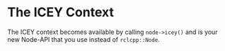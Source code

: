 # The ICEY Context 

The ICEY context becomes available by calling `node->icey()` and is your new Node-API that you use instead of `rclcpp::Node`. 

```{doxygentypedef} icey::Node
```

```{doxygentypedef} icey::LifecycleNode
```

```{doxygenfunction} icey::create_node
```

```{doxygenfunction} icey::spin
```

```{doxygenclass} icey::NodeWithIceyContext
```

```{doxygenclass} icey::Context
```

```{doxygenstruct} icey::TFListener
```

```{doxygenstruct} icey::NodeBase
```

